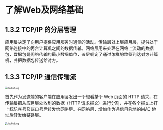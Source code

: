 # 了解Web及网络基础

## 1.3.2 TCP/IP 的分层管理

应用层决定了向用户提供应用服务时通信的活动。传输层对上层应用层，提供处于网络连接中的两台计算机之间的数据传输。网络层用来处理在网络上流动的数据包，数据包是网络传输的最小数据单位，该层规定了通过怎样的路径到达对方计算机，并把数据包传送给对方。

## 1.3.3 TCP/IP 通信传输流

<img src="https://s1.ax1x.com/2020/04/25/JsnY1P.png" alt="JsuFu8.png" style="zoom: 50%;" />

首先作为发送端的客户端在应用层发出一个想看某个 Web 页面的 HTTP 请求，在传输层把从应用层处收到的数据（HTTP 请求报文）进行分割，并在各个报文上打上标记序号及端口号后转发给网络层。在网络层，增加作为通信目的地的MAC 地址后转发给链路层。

<img src="https://s1.ax1x.com/2020/04/25/JsuFu8.png" alt="JsuFu8.png" style="zoom: 50%;" />

